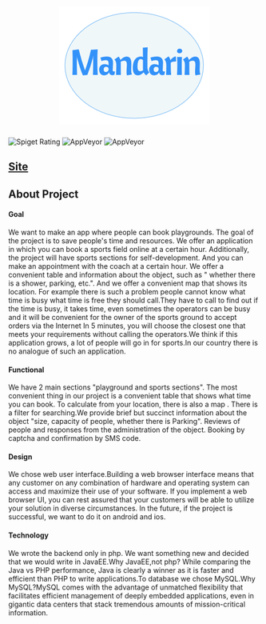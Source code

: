 <h1 align="center"> <img src="logo.png"> </h1>


![Spiget Rating](https://img.shields.io/spiget/rating/9089)
![AppVeyor](https://img.shields.io/badge/madeby-Byte-red)
![AppVeyor](https://img.shields.io/badge/Dev-JavaEE-blue)

[Site](www.google.com)
---
## About Project

#### Goal

We want to make an app where people can book playgrounds. The goal of the project is to save people's time and resources. We offer an application in which you can book a sports field online at a certain hour. Additionally, the project will have sports sections for self-development. And you can make an appointment with the coach at a certain hour. We offer a convenient table and information about the object, such as " whether there is a shower, parking, etc.". And we offer a convenient map that shows its location. For example there is such a problem people cannot know what time is busy what time is free they should call.They have to call to find out if the time is busy, it takes time, even sometimes the operators can be busy and it will be convenient for the owner of the sports ground to accept orders via the Internet In 5 minutes, you will choose the closest one that meets your requirements without calling the operators.We think if this application grows, a lot of people will go in for sports.In our country there is no analogue of such an application.

#### Functional

We have 2 main sections "playground and sports sections". The most convenient thing in our project is a convenient table that shows what time you can book. To calculate from your location, there is also a map . There is a filter for searching.We provide brief but succinct information about the object "size, capacity of people, whether there is Parking". Reviews of people and responses from the administration of the object. Booking by captcha and confirmation by SMS code.

#### Design

We chose web user interface.Building a web browser interface means that any customer on any combination of hardware and operating system can access and maximize their use of your software. If you implement a web browser UI, you can rest assured that your customers will be able to utilize your solution in diverse circumstances. In the future, if the project is successful, we want to do it on android and ios.

#### Technology

We wrote the backend only in php. We want something new and decided that we would write in JavaEE.Why JavaEE,not php? While comparing the Java vs PHP performance, Java is clearly a winner as it is faster and efficient than PHP to write applications.To database we chose MySQL.Why MySQL?MySQL comes with the advantage of unmatched flexibility that facilitates efficient management of deeply embedded applications, even in gigantic data centers that stack tremendous amounts of mission-critical information.
